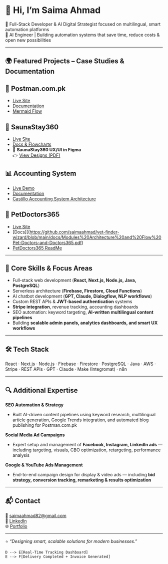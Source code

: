 
# 👋 Hi, I’m Saima Ahmad  

🧠 Full-Stack Developer & AI Digital Strategist focused on multilingual, smart automation platforms  
🚀 AI Engineer | Building automation systems that save time, reduce costs & open new possibilities  

---

## 🌍 Featured Projects   – Case Studies & Documentation  

## 🚚 Postman.com.pk  
- [Live Site](https://postman.com.pk)  
- [Documentation](https://github.com/saimaahmad/postman-logistics/tree/main/docs)  
- [Mermaid Flow](https://github.com/saimaahmad/postman-logistics#parcel-workflow)  

## 🧖 SaunaStay360  
- [Live Site](https://saunastay-frontend.vercel.app/)  
- [Docs & Flowcharts](https://github.com/saimaahmad/saunastay-frontend/blob/main/docs/SaunaStay%20business%20Idea.pdf)
- 🎨 **SaunaStay360 UX/UI in Figma**  
👉 [View Designs (PDF)](https://github.com/saimaahmad/saunastay-frontend/blob/main/docs/Website%20SaunaStay%20Prototype.pdf)

  

## 📊 Accounting System  
- [Live Demo](https://castillo-accounting-firm.vercel.app/)  
- [Documentation](https://github.com/saimaahmad/Castillo_accounting-Version1/blob/main/docs/Proposal-Accounting-Software-for-Basic-Financial-Functions-and-Reporting.pdf)
- [Castillo Accounting System Architecture](https://github.com/saimaahmad/Castillo_accounting-Version1/blob/main/README.md)

## 🐾 PetDoctors365  
- [Live Site](https://doctors365.org/)  
- [Docs][(https://github.com/saimaahmad/vet-finder-wizard/blob/main/docs/Modules%20Architecture%20and%20Flow%20Pet-Doctors-and-Doctors365.pdf)
- [PetDoctors365 ReadMe](docs/02_petdoctors_architecture.md)  

---

## 🧩 Core Skills & Focus Areas  

- Full-stack web development (**React, Next.js, Node.js, Java, PostgreSQL**)  
- Serverless architecture (**Firebase, Firestore, Cloud Functions**)  
- AI chatbot development (**GPT, Claude, Dialogflow, NLP workflows**)  
- Custom REST APIs & **JWT-based authentication** systems  
- **Stripe integration**, revenue tracking, accounting dashboards  
- SEO automation: keyword targeting, **AI-written multilingual content pipelines**  
- Building **scalable admin panels, analytics dashboards, and smart UX workflows**  

---

## 🛠️ Tech Stack  

React · Next.js · Node.js · Firebase · Firestore · PostgreSQL · Java · AWS · Stripe · REST APIs · GPT · Claude · Make (Integromat) · n8n  

---

## 🔍 Additional Expertise  

**SEO Automation & Strategy**  
- Built AI-driven content pipelines using keyword research, multilingual article generation, Google Trends integration, and automated blog publishing for Postman.com.pk  

**Social Media Ad Campaigns**  
- Expert setup and management of **Facebook, Instagram, LinkedIn ads** — including targeting, visuals, CBO optimization, retargeting, performance analysis  

**Google & YouTube Ads Management**  
- End-to-end campaign design for display & video ads — including **bid strategy, conversion tracking, remarketing & results optimization**  

---

## 📬 Contact  

📧 saimaahmad82@gmail.com  
🔗 [LinkedIn](https://www.linkedin.com/in/saimaahmad-dm/)  
🌐 [Portfolio](https://github.com/saimaahmad/saima-portfolio)  

---

⭐ *“Designing smart, scalable solutions for modern businesses.”*  

    D --> E[Real-Time Tracking Dashboard]
    E --> F[Delivery Completed + Invoice Generated]

